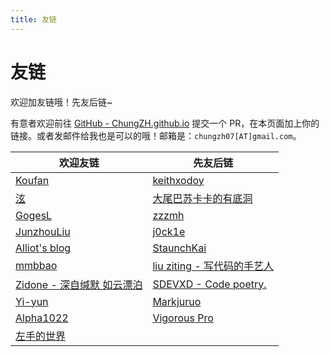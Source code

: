 ```yaml
---
title: 友链
---
```


# 友链

欢迎加友链哦！先友后链~

有意者欢迎前往 [GitHub - ChungZH.github.io](https://github.com/ChungZH/ChungZH.github.io) 提交一个 PR，在本页面加上你的链接。或者发邮件给我也是可以的哦！邮箱是：`chungzh07[AT]gmail.com`。

| 欢迎友链                                      | 先友后链                                                        |
| ----------------------------------------- | ----------------------------------------------------------- |
| [Koufan](https://keith-koufan.github.io/) | [keithxodoy](https://www.edmath.cn/)                        |
| [泫](https://blog.cugxuan.cn)              | [大尾巴苏卡卡的有底洞](https://blog.skk.moe)                          |
| [GogesL](https://lyq.blogd.club)          | [zzzmh](https://zzzmh.cn)                                   |
| [JunzhouLiu](https://liujunzhou.top/)     | [j0ck1e](https://blog.j0ck1e.com)                           |
| [Alliot's blog](https://www.iots.vip)     | [StaunchKai](https://staunchkai.com)                        |
| [mmbbao](https://www.mmbbao.com)          | [liu ziting - 写代码的手艺人](http://www.lihail.cn/)               |
| [Zidone - 深自缄默 如云漂泊](https://www.aye.ink) | [SDEVXD - Code poetry.](http://sdevxd.coding.me/book-blog/) |
| [Yi-yun](https://yi-yun.github.io/)       | [Markjuruo](https://markjuruo.coding.me/)                   |
| [Alpha1022](https://www.alpha1022.me/)    | [Vigorous Pro](https://www.wevg.org/)                       |
| [左手的世界](https://amazingrise.net/)         |                                                             |